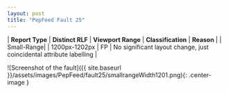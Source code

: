 ```yaml
---
layout: post
title: "PepFeed Fault 25"
---
```

| **Report Type** | **Distinct RLF** | **Viewport Range** | **Classification** | **Reason** |
| Small-Range|  | 1200px-1202px | FP | No significant layout change, just coincidental attribute labelling | 

![Screenshot of the fault]({{ site.baseurl }}/assets/images/PepFeed/fault25/smallrangeWidth1201.png){: .center-image }
